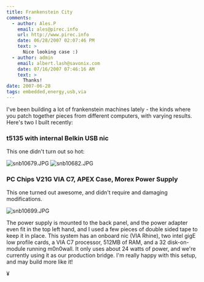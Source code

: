 ```yaml
---
title: Frankenstein City
comments:
  - author: Ales.P
    email: ales@pirec.info
    url: http://www.pirec.info
    date: 06/28/2007 02:07:46 PM
    text: >
      Nice looking case :)
  - author: admin
    email: albert.lash@savonix.com
    date: 07/16/2007 07:46:16 AM
    text: >
      Thanks!
date: 2007-06-28
tags: embedded,energy,usb,via
---
```

I've been building a lot of frankenstein machines lately - the kinds where you patch together pieces from different computers, with varying results. Here's two I built recently:

<h3>t5135 with internal Belkin USB nic</h3>

This one didn't turn out so hot:

<img src='http://www-sa.evenserver.com/s/img/2007/06/snb10679.thumbnail.JPG' title='snb10679.JPG' alt='snb10679.JPG' />

<img src='http://www-sa.evenserver.com/s/img/2007/06/snb10682.thumbnail.JPG' title='snb10682.JPG' alt='snb10682.JPG' />


<h3>PC Chips V21G VIA C7, APEX Case, Morex Power Supply</h3>

This one turned out awesome, and didn't require and damaging modifications.

<img src='http://www-sa.evenserver.com/s/img/2007/06/snb10699.thumbnail.JPG' title='snb10699.JPG' alt='snb10699.JPG' />

The power supply is mounted to the back panel, and the power adapter even fit in the top left hand, and I used a few pieces of double sided tape to keep it in place. This system has an onboard nic (VIA Rhine), two intel gigE low profile cards, a VIA C7 processor, 512MB of RAM, and a 32 disk-on-module running m0n0wall. It only uses about 24 watts of power, and we're currently using it as our production bridge. I'm really happy with this setup, and may build more like it!

¥

